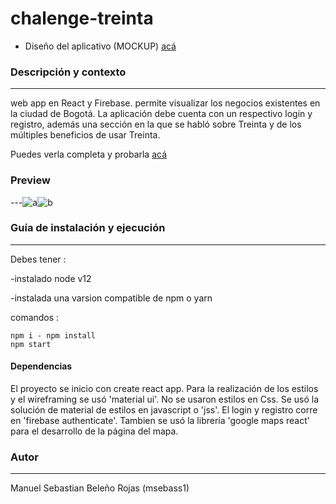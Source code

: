 # chalenge-treinta

- Diseño del aplicativo (MOCKUP) [acá](https://marvelapp.com/prototype/545fcgb)

### Descripción y contexto

---

web app en React y Firebase. permite visualizar los negocios existentes en la ciudad de Bogotá. La aplicación debe cuenta con un respectivo login y registro, además una sección en la que se habló sobre Treinta y de los múltiples beneficios de usar Treinta.

Puedes verla completa y probarla [acá](https://treinta-junior.web.app/)

### Preview

---![a](https://i.imgur.com/A7fVnl6.png)![b](https://i.imgur.com/Ah65eSH.png)

### Guía de instalación y ejecución

---

Debes tener :

-instalado node v12

-instalada una varsion compatible de npm o yarn

comandos :

    npm i - npm install 
    npm start

#### Dependencias

El proyecto se inicio con create react app. Para la realización de los estilos y el wireframing se usó 'material ui'. No se usaron estilos en Css. Se usó la solución de material de estilos en javascript o 'jss'. El login y registro corre en 'firebase authenticate'. Tambien se usó la librería 'google maps react' para el desarrollo de la página del mapa.


### Autor

---

Manuel Sebastian Beleño Rojas (msebass1)
